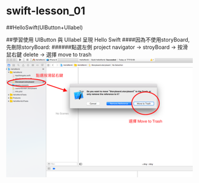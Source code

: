 # swift-lesson_01
##HelloSwift(UIButton+UIlabel)

##學習使用 UIButton 與 UIlabel 呈現 Hello Swift
####因為不使用storyBoard,先刪除storyBoard:
######點選左側 project navigator -> stroyBoard -> 按滑鼠右鍵 delete -> 選擇 move to trash
![GitHub](https://github.com/nick0904/some_pics/blob/master/deleteStoryBoard.png)
